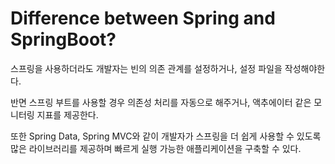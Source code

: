# Difference between Spring and SpringBoot?

스프링을 사용하더라도 개발자는 빈의 의존 관계를 설정하거나, 설정 파일을 작성해야한다.

반면 스프링 부트를 사용할 경우 의존성 처리를 자동으로 해주거나, 액추에이터 같은 모니터링 지표를 제공한다.

또한 Spring Data, Spring MVC와 같이 개발자가 스프링을 더 쉽게 사용할 수 있도록 많은 라이브러리를 제공하며 빠르게 실행 가능한 애플리케이션을 구축할 수 있다.
